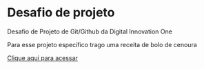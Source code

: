 # Desafio de projeto

Desafio de Projeto de Git/Github da Digital Innovation One

Para esse projeto específico trago uma receita de bolo de cenoura

[Clique aqui para acessar](https://www.tudogostoso.com.br/receita/23-bolo-de-cenoura.html)
